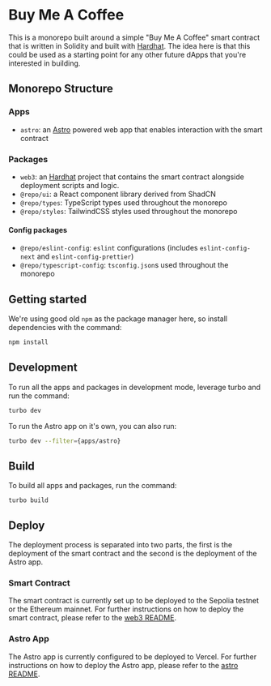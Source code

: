 # Buy Me A Coffee

This is a monorepo built around a simple "Buy Me A Coffee" smart contract that is written in Solidity and built with [Hardhat](https://hardhat.org/). The idea here is that this could be used as a starting point for any other future dApps that you're interested in building.

## Monorepo Structure

### Apps

- `astro`: an [Astro](https://astro.build/) powered web app that enables interaction with the smart contract

### Packages

- `web3`: an [Hardhat](https://hardhat.org/) project that contains the smart contract alongside deployment scripts and logic.
- `@repo/ui`: a React component library derived from ShadCN
- `@repo/types`: TypeScript types used throughout the monorepo
- `@repo/styles`: TailwindCSS styles used throughout the monorepo

#### Config packages

- `@repo/eslint-config`: `eslint` configurations (includes `eslint-config-next` and `eslint-config-prettier`)
- `@repo/typescript-config`: `tsconfig.json`s used throughout the monorepo

## Getting started

We're using good old `npm` as the package manager here, so install dependencies with the command:

```sh
npm install
```

## Development

To run all the apps and packages in development mode, leverage turbo and run the command:

```sh
turbo dev
```

To run the Astro app on it's own, you can also run:

```sh
turbo dev --filter={apps/astro}
```

## Build

To build all apps and packages, run the command:

```
turbo build
```

## Deploy

The deployment process is separated into two parts, the first is the deployment of the smart contract and the second is the deployment of the Astro app.

### Smart Contract

The smart contract is currently set up to be deployed to the Sepolia testnet or the Ethereum mainnet. For further instructions on how to deploy the smart contract, please refer to the [web3 README](packages/web3/README.md).

### Astro App

The Astro app is currently configured to be deployed to Vercel. For further instructions on how to deploy the Astro app, please refer to the [astro README](apps/astro/README.md).
